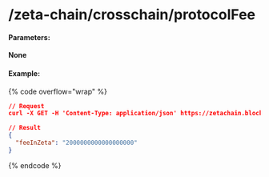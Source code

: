 # /zeta-chain/crosschain/protocolFee

#### **Parameters:**

**None**

#### Example:

{% code overflow="wrap" %}
```json
// Request
curl -X GET -H 'Content-Type: application/json' https://zetachain.blockpi.network/lcd/v1/<your-api-key>/zeta-chain/crosschain/protocolFee

// Result
{
  "feeInZeta": "2000000000000000000"
}
```
{% endcode %}
